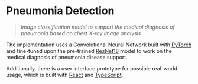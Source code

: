 # Pneumonia Detection

> _Image classification model to support the medical diagnosis of pneumonia based on chest X-ray image analysis_

The implementation uses a Convolutional Neural Network built with [PyTorch](https://pytorch.org/) and fine-tuned upon the pre-trained [ResNet18](https://pytorch.org/vision/main/models/generated/torchvision.models.resnet18.html#resnet18) model to work on the medical diagnosis of pneumonia disease support.

Additionally, there is a user interface prototype for possible real-world usage, which is built with [React](https://react.dev/) and [TypeScript](https://www.typescriptlang.org/).
